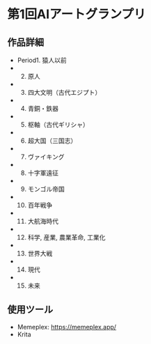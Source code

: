 # 第1回AIアートグランプリ

## 作品詳細

- Period1. 猿人以前
- 2. 原人
- 3. 四大文明（古代エジプト）
- 4. 青銅・鉄器
- 5. 枢軸（古代ギリシャ）
- 6. 超大国（三国志）
- 7. ヴァイキング
- 8. 十字軍遠征
- 9. モンゴル帝国
- 10. 百年戦争
- 11. 大航海時代
- 12. 科学, 産業, 農業革命, 工業化
- 13. 世界大戦
- 14. 現代
- 15. 未来

## 使用ツール

- Memeplex: https://memeplex.app/
- Krita
